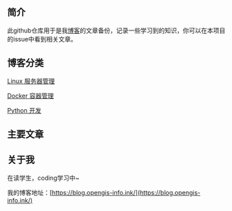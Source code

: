 ## 简介

此github仓库用于是我[博客](https://blog.opengis-info.ink/)的文章备份，记录一些学习到的知识，你可以在本项目的issue中看到相关文章。

## 博客分类

[Linux 服务器管理](https://github.com/users/Jacexm/projects/5)

[Docker 容器管理](https://github.com/users/Jacexm/projects/6)

[Python 开发]()


## 主要文章


## 关于我

在读学生，coding学习中~

我的博客地址：[https://blog.opengis-info.ink/](https://blog.opengis-info.ink/)